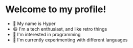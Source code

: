 # Welcome to my profile!

- 👋 My name is Hyper
- 😃 I'm a tech enthusiast, and like retro things
- 👀 I'm interested in programming
- 🌱 I'm currently experimenting with different languages
